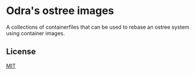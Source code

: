 # Odra's ostree images

A collections of containerfiles that can be used to rebase
an ostree system using container images.

## License

[MIT](./LICENSE)
